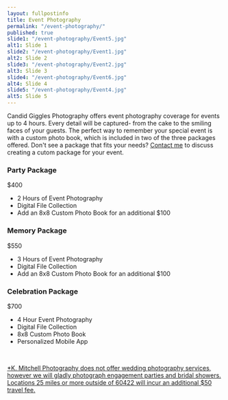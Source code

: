```yaml
---
layout: fullpostinfo
title: Event Photography
permalink: "/event-photography/"
published: true
slide1: "/event-photography/Event5.jpg"
alt1: Slide 1
slide2: "/event-photography/Event1.jpg"
alt2: Slide 2
slide3: "/event-photography/Event2.jpg"
alt3: Slide 3
slide4: "/event-photography/Event6.jpg"
alt4: Slide 4
slide5: "/event-photography/Event4.jpg"
alt5: Slide 5
---
```


Candid Giggles Photography offers event photography coverage for events up to 4 hours. Every detail will be captured- from the cake to the smiling faces of your guests. The perfect way to remember your special event is with a custom photo book, which is included in two of the three packages offered. Don't see a package that fits your needs? <a href="http://candidgiggles.com/contact/">Contact me</a> to discuss creating a cutom package for your event. 

### Party Package
$400

- 2 Hours of Event Photography
- Digital File Collection
- Add an 8x8 Custom Photo Book for an additional $100

### Memory Package
$550

- 3 Hours of Event Photography
- Digital File Collection
- Add an 8x8 Custom Photo Book for an additional $100

### Celebration Package
$700

- 4 Hour Event Photography
- Digital File Collection
- 8x8 Custom Photo Book
- Personalized Mobile App 

<br>
<a href="https://kmitchellphoto.com/contact/>Contact me</a> today to book your event! 

> We received Lauren's "Sweet 16" memory book today and the first word that comes to mind is breathless! She loves it! You captured every intricate object which will allow us to forever relive the magical moments made on that very special night."- Lori J., Olympia Fields, IL

*K. Mitchell Photography does not offer wedding photography services, however we will gladly photograph engagement parties and bridal showers. Locations 25 miles or more outside of 60422 will incur an additional $50 travel fee.
